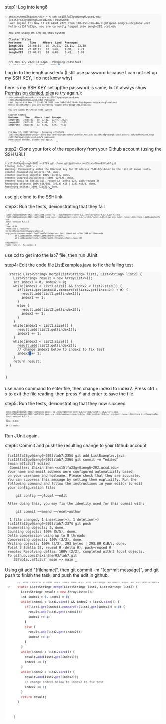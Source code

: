step1: Log into ieng6

![Image](lab4-2.png)

Log in to the ieng6.ucsd.edu (I still use password because I can not set up my SSH KEY, I do not know why)

here is my SSH KEY set up(the password is same, but it always show Permission denied, please try again.): 
![Image](lab4-9.png)


step2: Clone your fork of the repository from your Github account (using the SSH URL)

![Image](lab4-3.png)

use git clone to the SSH link.

step3: Run the tests, demonstrating that they fail

![Image](lab4-4.png)

use cd to get into the lab7 file, then run JUnit.

step4: Edit the code file ListExamples.java to fix the failing test

![Image](lab4-5.png)

use nano command to enter file, then change index1 to index2. Press ctrl + x to exit the file reading, then press Y and enter to save the file.

step5: Run the tests, demonstrating that they now succeed

![Image](lab4-6.png)

Run JUnit again.

step6: Commit and push the resulting change to your Github account

![Image](lab4-7.png)

Using git add "[filename]", then git commit -m "[commit message]", and git push to finish the task, and push the edit in github.

![Image](lab4-8.png)

